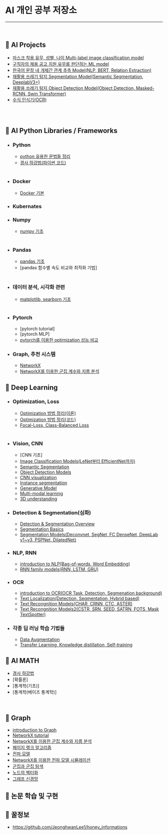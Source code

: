 # AI 개인 공부 저장소

------

<br>

## 📌 AI Projects 
- [마스크 착용 유무, 성별, 나이 Multi-label image classification model](https://github.com/JeonghwanLee1/mask-multilabel-classifiaction-model)
- [구직자의 채용 공고 지원 유무를 판단하는 ML model](https://github.com/JeonghwanLee1/job_recommendation_model)
- [한국어 문장 내 개체간 관계 추측 Model(NLP, BERT, Relation Extraction)](https://github.com/JeonghwanLee1/relation-extraction)
- [재활용 쓰레기 탐지 Segmentation Model(Semantic Segmentation, DeeplabV3+)](https://github.com/bcaitech1/p3-ims-obd-doggum/tree/main/ljh)
- [재활용 쓰레기 탐지 Object Detection Model(Object Detection, Masked-RCNN, Swin Transformer)](https://github.com/bcaitech1/p3-ims-obd-doggum)
- [수식 인식기(OCR)](https://github.com/bcaitech1/p4-fr-soccer)
<br>


<br>

## 📌 AI Python Libraries / Frameworks
- ### Python

  - [python 유용한 문법들 정리](https://github.com/JeonghwanLee1/AI-study/blob/main/python/python_skills.ipynb)
  - [경사 하강법(파이썬 코드)](https://github.com/JeonghwanLee1/AI-study/blob/main/ai_math/GD.ipynb)

  <br>
- ### Docker
   - [Docker 기본](https://github.com/JeonghwanLee1/AI-study/blob/main/docker/docker_start.md)

- ### Kubernates

- ### Numpy

  - [numpy 기초](https://github.com/JeonghwanLee1/AI-study/blob/main/numpy/numpy_tutorial.ipynb)

  <br>

- ### Pandas

  - [pandas 기초](https://github.com/JeonghwanLee1/AI-study/blob/main/pandas/pandas_tutorial.ipynb)
  - [pandas 함수별 속도 비교와 최적화 기법]
  
  <br>

- ### 데이터 분석, 시각화 관련

  - [matplotlib, searborn 기초](https://github.com/JeonghwanLee1/AI-study/blob/main/data_visualization/matplotlib_tutorial.ipynb)
  
  <br>

- ### Pytorch

  - [pytorch tutorial]
  - [pytorch MLP]
  - [pytorch를 이용한 optimization 성능 비교](https://github.com/JeonghwanLee1/AI-study/blob/main/pytorch/optimization.ipynb)

- ### Graph, 추천 시스템
  - [NetworkX](https://github.com/JeonghwanLee1/AI-study/blob/main/graph/networkx.md)
  - [NetworkX를 이용한 군집 계수와 지름 분석](https://github.com/JeonghwanLee1/AI-study/blob/main/graph/networkx_coefficient.md)
  
## 📌 Deep Learning

- ### Optimization, Loss

  - [Optimization 방법 정리(이론)](https://github.com/JeonghwanLee1/AI-study/blob/main/DL/optimization.md)
  - [Optimization 방법 정리(코드)](https://github.com/JeonghwanLee1/AI-study/blob/main/DL/optimization.ipynb)
  - [Focal-Loss, Class-Balanced Loss](https://github.com/JeonghwanLee1/AI-study/blob/main/DL/focal_loss.ipynb)
  
  <br>

- ### Vision, CNN

  - [CNN 기초]
  - [Image Classification Models(LeNet부터 EfficientNet까지)](https://github.com/JeonghwanLee1/AI-study/blob/main/DL/classification_models.md)
  - [Semantic Segmentation](https://github.com/JeonghwanLee1/AI-study/blob/main/DL/semantic_segmentation.md)
  - [Object Detection Models](https://github.com/JeonghwanLee1/AI-study/blob/main/DL/object_detection.md)
  - [CNN visualization](https://github.com/JeonghwanLee1/AI-study/blob/main/DL/cnn_visualization.md)
  - [Instance segmentation](https://github.com/JeonghwanLee1/AI-study/blob/main/DL/instance_segmentation.md)
  - [Generative Model](https://github.com/JeonghwanLee1/AI-study/blob/main/DL/generative_model.md)
  - [Multi-modal learning](https://github.com/JeonghwanLee1/AI-study/blob/main/DL/multi_modal_learning.md)
  - [3D understanding](https://github.com/JeonghwanLee1/AI-study/blob/main/DL/3d_understanding.md)

- ### Detection & Segmentation(심화)
  - [Detection & Segmentation Overview](https://github.com/JeonghwanLee1/AI-study/blob/main/DL/detandseg.md)
  - [Segmentation Basics](https://github.com/JeonghwanLee1/AI-study/blob/main/DL/seg_basics.md)
  - [Segmentation Models(Deconvnet, SegNet, FC DenseNet, DeepLab v1~v3, PSPNet, DilatedNet)](https://github.com/JeonghwanLee1/AI-study/blob/main/DL/seg_models.md)

- ### NLP, RNN

  - [introduction to NLP(Bag-of-words, Word Embedding)](https://github.com/JeonghwanLee1/AI-study/blob/main/DL/NLP_basic.md)
  - [RNN family models(RNN, LSTM, GRU)](https://github.com/JeonghwanLee1/AI-study/blob/main/DL/RNN_basic.md)

- ### OCR
  - [introduction to OCR(OCR Task, Detection, Segmenation background)](https://github.com/JeonghwanLee1/AI-study/blob/main/DL/OCR_basic.md)
  - [Text Localization(Detection, Segmentation, Hybrid based)](https://github.com/JeonghwanLee1/AI-study/blob/main/DL/text_localization.md)
  - [Text Recongnition Models(CHAR, CRNN, CTC, ASTER)](https://github.com/JeonghwanLee1/AI-study/blob/main/DL/text_recognition.md)
  - [Text Recongnition Models2(CSTR, SRN, SEED, SATRN, FOTS, Mask TextSpotter)](https://github.com/JeonghwanLee1/AI-study/blob/main/DL/text_recognition2.md)
- ### 각종 딥 러닝 학습 기법들
  
  - [Data Augmentation](https://github.com/JeonghwanLee1/AI-study/blob/main/DL/data_augmentation.md)
  - [Transfer Learning, Knowledge distillation, Self-training](https://github.com/JeonghwanLee1/AI-study/blob/main/DL/pretrained.md)

## 📌 AI MATH

- [경사 하강법](https://github.com/JeonghwanLee1/AI-study/blob/main/ai_math/GD.md)
- [확률론] 
- [통계학(기초)]
- [통계학(베이즈 통계학)]

<br>


## 📌 Graph
 - [introduction to Graph](https://github.com/JeonghwanLee1/AI-study/blob/main/graph/graph_basic.md)
 - [NetworkX tutorial](https://github.com/JeonghwanLee1/AI-study/blob/main/graph/networkx_tutorial.ipynb)
 - [NetworkX를 이용한 군집 계수와 지름 분석](https://github.com/JeonghwanLee1/AI-study/blob/main/graph/networkx_coefficient.md)
 - [페이지 랭크 알고리즘](https://github.com/JeonghwanLee1/AI-study/blob/main/graph/page_rank.md)
 - [전파 모델](https://github.com/JeonghwanLee1/AI-study/blob/main/graph/cascade_models.md)
 - [NetworkX를 이용한 전파 모델 시뮬레이션](https://github.com/JeonghwanLee1/AI-study/blob/main/graph/cascade_models.ipynb)
 - [군집과 군집 탐색](https://github.com/JeonghwanLee1/AI-study/blob/main/graph/community.md)
 - [노드의 벡터화](https://github.com/JeonghwanLee1/AI-study/blob/main/graph/node_embedding.md)
 - [그래프 신경망](https://github.com/JeonghwanLee1/AI-study/blob/main/graph/gnn.md)
 

## 📌 논문 학습 및 구현

## 📌 꿀정보
 - https://github.com/JeonghwanLee1/honey_informations
